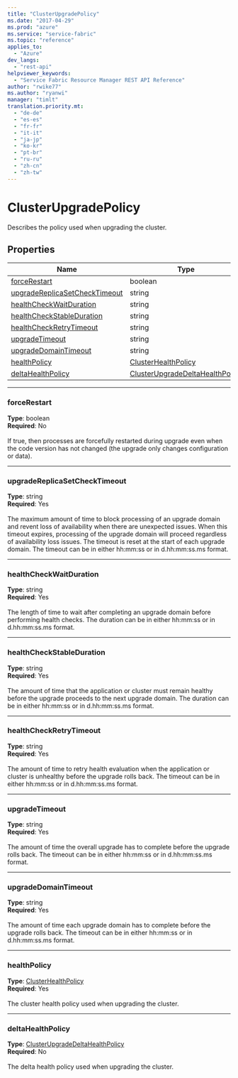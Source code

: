 ```yaml
---
title: "ClusterUpgradePolicy"
ms.date: "2017-04-29"
ms.prod: "azure"
ms.service: "service-fabric"
ms.topic: "reference"
applies_to: 
  - "Azure"
dev_langs: 
  - "rest-api"
helpviewer_keywords: 
  - "Service Fabric Resource Manager REST API Reference"
author: "rwike77"
ms.author: "ryanwi"
manager: "timlt"
translation.priority.mt: 
  - "de-de"
  - "es-es"
  - "fr-fr"
  - "it-it"
  - "ja-jp"
  - "ko-kr"
  - "pt-br"
  - "ru-ru"
  - "zh-cn"
  - "zh-tw"
---
```

# ClusterUpgradePolicy

Describes the policy used when upgrading the cluster.

## Properties
| Name | Type | Required |
| --- | --- | --- |
| [forceRestart](#forcerestart) | boolean | No |
| [upgradeReplicaSetCheckTimeout](#upgradereplicasetchecktimeout) | string | Yes |
| [healthCheckWaitDuration](#healthcheckwaitduration) | string | Yes |
| [healthCheckStableDuration](#healthcheckstableduration) | string | Yes |
| [healthCheckRetryTimeout](#healthcheckretrytimeout) | string | Yes |
| [upgradeTimeout](#upgradetimeout) | string | Yes |
| [upgradeDomainTimeout](#upgradedomaintimeout) | string | Yes |
| [healthPolicy](#healthpolicy) | [ClusterHealthPolicy](sfrp-model-clusterhealthpolicy.md) | Yes |
| [deltaHealthPolicy](#deltahealthpolicy) | [ClusterUpgradeDeltaHealthPolicy](sfrp-model-clusterupgradedeltahealthpolicy.md) | No |

____
### forceRestart
__Type__: boolean <br/>
__Required__: No<br/>
<br/>
If true, then processes are forcefully restarted during upgrade even when the code version has not changed (the upgrade only changes configuration or data).

____
### upgradeReplicaSetCheckTimeout
__Type__: string <br/>
__Required__: Yes<br/>
<br/>
The maximum amount of time to block processing of an upgrade domain and revent loss of availability when there are unexpected issues. When this timeout expires, processing of the upgrade domain will proceed regardless of availability loss issues. The timeout is reset at the start of each upgrade domain. The timeout can be in either hh:mm:ss or in d.hh:mm:ss.ms format.

____
### healthCheckWaitDuration
__Type__: string <br/>
__Required__: Yes<br/>
<br/>
The length of time to wait after completing an upgrade domain before performing health checks. The duration can be in either hh:mm:ss or in d.hh:mm:ss.ms format.

____
### healthCheckStableDuration
__Type__: string <br/>
__Required__: Yes<br/>
<br/>
The amount of time that the application or cluster must remain healthy before the upgrade proceeds to the next upgrade domain. The duration can be in either hh:mm:ss or in d.hh:mm:ss.ms format.

____
### healthCheckRetryTimeout
__Type__: string <br/>
__Required__: Yes<br/>
<br/>
The amount of time to retry health evaluation when the application or cluster is unhealthy before the upgrade rolls back. The timeout can be in either hh:mm:ss or in d.hh:mm:ss.ms format.

____
### upgradeTimeout
__Type__: string <br/>
__Required__: Yes<br/>
<br/>
The amount of time the overall upgrade has to complete before the upgrade rolls back. The timeout can be in either hh:mm:ss or in d.hh:mm:ss.ms format.

____
### upgradeDomainTimeout
__Type__: string <br/>
__Required__: Yes<br/>
<br/>
The amount of time each upgrade domain has to complete before the upgrade rolls back. The timeout can be in either hh:mm:ss or in d.hh:mm:ss.ms format.

____
### healthPolicy
__Type__: [ClusterHealthPolicy](sfrp-model-clusterhealthpolicy.md) <br/>
__Required__: Yes<br/>
<br/>
The cluster health policy used when upgrading the cluster.

____
### deltaHealthPolicy
__Type__: [ClusterUpgradeDeltaHealthPolicy](sfrp-model-clusterupgradedeltahealthpolicy.md) <br/>
__Required__: No<br/>
<br/>
The delta health policy used when upgrading the cluster.
